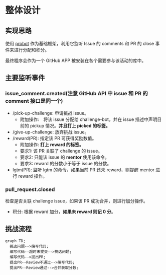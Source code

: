 # 整体设计

## 实现思路

使用 [probot](https://github.com/probot/probot) 作为基础框架，利用它监听 Issue 的 comments 和 PR 的 close 事件来进行分配和积分。

最终程序会作为一个 GitHub APP 被安装在各个需要参与该活动的库中。

## 主要监听事件

### issue_comment.created(注意 GitHub API 中 issue 和 PR 的 comment 接口是同一个)
- /pick-up-challenge: 申请挑战 issue。
    - 附加操作:　将该 issue 分配给 challenge-bot，并在 issue 描述中声明目前的 pickup 情况。**并且打上 picked 的标签。**
- /give-up-challenge: 放弃挑战 issue。
- /reward(PR): 指定该 PR 可获得奖励数值。
    - 附加操作: **打上 reward 的标签。**
    - 要求1: 该 PR 关联了 challenge 的 issue。
    - 要求2: 只能该 issue 的 **mentor** 使用该命令。
    - 要求3: reward 的分数小于等于 issue 的分数。
- lgtm(PR): 监听 lgtm 的命令，如果当前 PR 还未 reward，则提醒 mentor 进行 reward 操作。
    
### pull_request.closed
检查是否关联 challenge issue，如果该 PR 成功合并，则进行加分操作。

- 积分: 根据 reward  加分，**如果未 reward 则记 0 分**。

## 挑战流程

```mermaid
graph TD;
  挑选问题-->编写代码;
  编写代码--超时未提交-->挑选问题;
  编写代码-->提出PR;
  提出PR--Review不通过-->编写代码;
  提出PR--Review通过-->合并获取分数;
```

